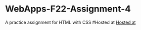# WebApps-F22-Assignment-4
A practice assignment for HTML with CSS
#Hosted at
[Hosted at](https://44-563-web-apps-f22.github.io/44563-webapps-assignment-4-KeerthiKamani6/opera.html)
